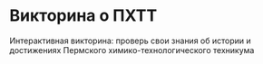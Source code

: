 # Викторина о ПХТТ
Интерактивная викторина: проверь свои знания об истории и достижениях Пермского химико-технологического техникума
